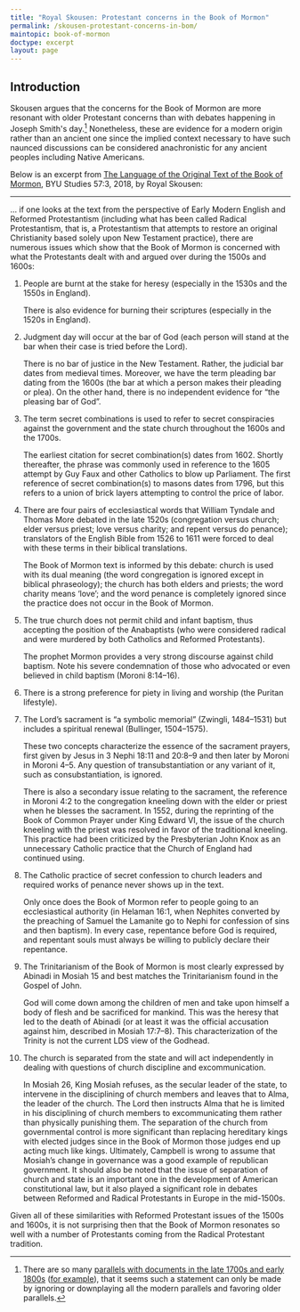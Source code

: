 ```yaml
---
title: "Royal Skousen: Protestant concerns in the Book of Mormon"
permalink: /skousen-protestant-concerns-in-bom/
maintopic: book-of-mormon
doctype: excerpt
layout: page
---
```


## Introduction

Skousen argues that the concerns for the Book of Mormon are more resonant with older Protestant concerns than with debates happening in Joseph Smith's day.[^whynotmodern]  Nonetheless, these are evidence for a modern origin rather than an ancient one since the implied context necessary to have such naunced discussions can be considered anachronistic for any ancient peoples including Native Americans.

Below is an excerpt from [The Language of the Original Text of the Book of Mormon](https://byustudies.byu.edu/content/language-original-text-book-mormon), BYU Studies 57:3, 2018, by Royal Skousen:

---

... if one looks at the text from the perspective of Early Modern English and Reformed Protestantism (including what has been called Radical Protestantism, that is, a Protestantism that attempts to restore an original Christianity based solely upon New Testament practice), there are numerous issues which show that the Book of Mormon is concerned with what the Protestants dealt with and argued over during the 1500s and 1600s:

1. People are burnt at the stake for heresy (especially in the 1530s and the 1550s in England).

    There is also evidence for burning their scriptures (especially in the 1520s in England).

2. Judgment day will occur at the bar of God (each person will stand at the bar when their case is tried before the Lord).

    There is no bar of justice in the New Testament. Rather, the judicial bar dates from medieval times. Moreover, we have the term pleading bar dating from the 1600s (the bar at which a person makes their pleading or plea). On the other hand, there is no independent evidence for “the pleasing bar of God”. 

3. The term secret combinations is used to refer to secret conspiracies against the government and the state church throughout the 1600s and the 1700s.

    The earliest citation for secret combination(s) dates from 1602.  Shortly thereafter, the phrase was commonly used in reference to the 1605 attempt by Guy Faux and other Catholics to blow up Parliament. The first reference of secret combination(s) to masons dates from 1796, but this refers to a union of brick layers attempting to control the price of labor.

4. There are four pairs of ecclesiastical words that William Tyndale and Thomas More debated in the late 1520s (congregation versus church; elder versus priest; love versus charity; and repent versus do penance); translators of the English Bible from 1526 to 1611 were forced to deal with these terms in their biblical translations.

    The Book of Mormon text is informed by this debate: church is used with its dual meaning (the word congregation is ignored except in biblical phraseology); the church has both elders and priests; the word charity means ‘love’; and the word penance is completely ignored since the practice does not occur in the Book of Mormon.

5. The true church does not permit child and infant baptism, thus accepting the position of the Anabaptists (who were considered radical and were murdered by both Catholics and Reformed Protestants).

    The prophet Mormon provides a very strong discourse against child baptism. Note his severe condemnation of those who advocated or even believed in child baptism (Moroni 8:14–16).

6. There is a strong preference for piety in living and worship (the Puritan lifestyle).

7. The Lord’s sacrament is “a symbolic memorial” (Zwingli, 1484–1531) but includes a spiritual renewal (Bullinger, 1504–1575).

    These two concepts characterize the essence of the sacrament prayers, first given by Jesus in 3 Nephi 18:11 and 20:8–9 and then later by Moroni in Moroni 4–5. Any question of transubstantiation or any variant of it, such as consubstantiation, is ignored.

    There is also a secondary issue relating to the sacrament, the reference in Moroni 4:2 to the congregation kneeling down with the elder or priest when he blesses the sacrament. In 1552, during the reprinting of the Book of Common Prayer under King Edward VI, the issue of the church kneeling with the priest was resolved in favor of the traditional kneeling. This practice had been criticized by the Presbyterian John Knox as an unnecessary Catholic practice that the Church of England had continued using.

8. The Catholic practice of secret confession to church leaders and required works of penance never shows up in the text.

    Only once does the Book of Mormon refer to people going to an ecclesiastical authority (in Helaman 16:1, when Nephites converted by the preaching of Samuel the Lamanite go to Nephi for confession of sins and then baptism). In every case, repentance before God is required, and repentant souls must always be willing to publicly declare their repentance.

9. The Trinitarianism of the Book of Mormon is most clearly expressed by Abinadi in Mosiah 15 and best matches the Trinitarianism found in the Gospel of John.

    God will come down among the children of men and take upon himself a body of flesh and be sacrificed for mankind.  This was the heresy that led to the death of Abinadi (or at least it was the official accusation against him, described in Mosiah 17:7–8). This characterization of the Trinity is not the current LDS view of the Godhead.

10. The church is separated from the state and will act independently in dealing with questions of church discipline and excommunication.

    In Mosiah 26, King Mosiah refuses, as the secular leader of the state, to intervene in the disciplining of church members and leaves that to Alma, the leader of the church. The Lord then instructs Alma that he is limited in his disciplining of church members to excommunicating them rather than physically punishing them. The separation of the church from governmental control is more significant than replacing hereditary kings with elected judges since in the Book of Mormon those judges end up acting much like kings. Ultimately, Campbell is wrong to assume that Mosiah’s change in governance was a good example of republican government. It should also be noted that the issue of separation of church and state is an important one in the development of American constitutional law, but it also played a significant role in debates between Reformed and Radical Protestants in Europe in the mid-1500s.
    
Given all of these similarities with Reformed Protestant issues of the 1500s and 1600s, it is not surprising then that the Book of Mormon resonates so well with a number of Protestants coming from the Radical Protestant tradition.

[^whynotmodern]: There are so many [parallels with documents in the late 1700s and early 1800s](https://faenrandir.github.io/a_careful_examination/bom-parallels-to-1800s-thought/) ([for example](https://faenrandir.github.io/a_careful_examination/documents/book_of_mormon/echoes/echoes_of_1800s.pdf)), that it seems such a statement can only be made by ignoring or downplaying all the modern parallels and favoring older parallels.
